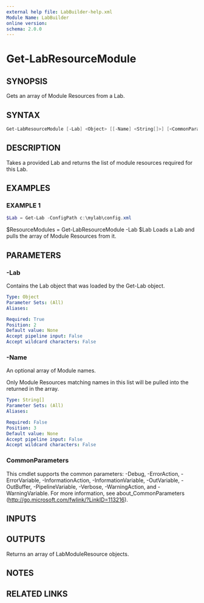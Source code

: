 ```yaml
---
external help file: LabBuilder-help.xml
Module Name: LabBuilder
online version:
schema: 2.0.0
---
```


# Get-LabResourceModule

## SYNOPSIS

Gets an array of Module Resources from a Lab.

## SYNTAX

```powershell
Get-LabResourceModule [-Lab] <Object> [[-Name] <String[]>] [<CommonParameters>]
```

## DESCRIPTION

Takes a provided Lab and returns the list of module resources required for this Lab.

## EXAMPLES

### EXAMPLE 1

```powershell
$Lab = Get-Lab -ConfigPath c:\mylab\config.xml
```

$ResourceModules = Get-LabResourceModule -Lab $Lab
Loads a Lab and pulls the array of Module Resources from it.

## PARAMETERS

### -Lab

Contains the Lab object that was loaded by the Get-Lab object.

```yaml
Type: Object
Parameter Sets: (All)
Aliases:

Required: True
Position: 2
Default value: None
Accept pipeline input: False
Accept wildcard characters: False
```

### -Name

An optional array of Module names.

Only Module Resources matching names in this list will be pulled into the returned in the array.

```yaml
Type: String[]
Parameter Sets: (All)
Aliases:

Required: False
Position: 3
Default value: None
Accept pipeline input: False
Accept wildcard characters: False
```

### CommonParameters

This cmdlet supports the common parameters: -Debug, -ErrorAction, -ErrorVariable, -InformationAction, -InformationVariable, -OutVariable, -OutBuffer, -PipelineVariable, -Verbose, -WarningAction, and -WarningVariable.
For more information, see about_CommonParameters (http://go.microsoft.com/fwlink/?LinkID=113216).

## INPUTS

## OUTPUTS

Returns an array of LabModuleResource objects.

## NOTES

## RELATED LINKS
